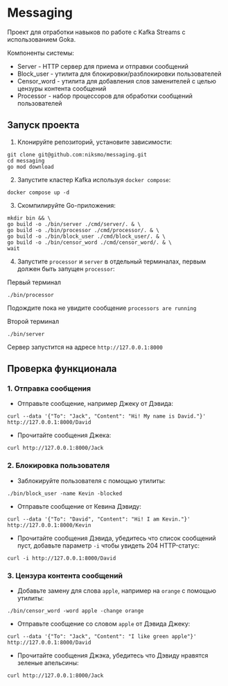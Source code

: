 # Messaging

Проект для отработки навыков по работе с Kafka Streams с использованием Goka.

Компоненты системы:

- Server - HTTP сервер для приема и отправки сообщений
- Block_user - утилита для блокировки/разблокировки пользователей
- Censor_word - утилита для добавления слов заменителей с целью цензуры контента сообщений
- Processor - набор процессоров для обработки сообщений пользователей

## Запуск проекта

1. Клонируйте репозиторий, установите зависимости:

```
git clone git@github.com:niksmo/messaging.git
cd messaging
go mod download
```

2. Запустите кластер Kafka используя `docker compose`:

```
docker compose up -d
```

3. Скомпилируйте Go-приложения:

```
mkdir bin && \
go build -o ./bin/server ./cmd/server/. & \
go build -o ./bin/processor ./cmd/processor/. & \
go build -o ./bin/block_user ./cmd/block_user/. & \
go build -o ./bin/censor_word ./cmd/censor_word/. & \
wait
```

4. Запустите `processor` и `server` в отдельный терминалах, первым должен быть запущен `processor`:

Первый терминал
```
./bin/processor
```
Подождите пока не увидите сообщение `processors are running`

Второй терминал
```
./bin/server
```
Сервер запустится на адресе `http://127.0.0.1:8000`

## Проверка функционала

### 1. Отправка сообщения

- Отправьте сообщение, например Джеку от Дэвида:

```
curl --data '{"To": "Jack", "Content": "Hi! My name is David."}' http://127.0.0.1:8000/David
```

- Прочитайте сообщения Джека:

```
curl http://127.0.0.1:8000/Jack
```

### 2. Блокировка пользователя

- Заблокируйте пользователя с помощью утилиты:

```
./bin/block_user -name Kevin -blocked
```

- Отправьте сообщение от Кевина Дэвиду:

```
curl --data '{"To": "David", "Content": "Hi! I am Kevin."}' http://127.0.0.1:8000/Kevin
```

- Прочитайте сообщения Дэвида, убедитесь что список сообщений пуст, добавьте параметр `-i` чтобы увидеть 204 HTTP-стaтус:

```
curl -i http://127.0.0.1:8000/David
```

### 3. Цензура контента сообщений

- Добавьте замену для слова `apple`, например на `orange` с помощью утилиты:

```
./bin/censor_word -word apple -change orange
```

- Отправьте сообщение со словом `apple` от Дэвида Джеку:

```
curl --data '{"To": "Jack", "Content": "I like green apple"}' http://127.0.0.1:8000/David
```

- Прочитайте сообщения Джэка, убедитесь что Дэвиду нравятся зеленые апельсины:

```
curl http://127.0.0.1:8000/Jack
```
